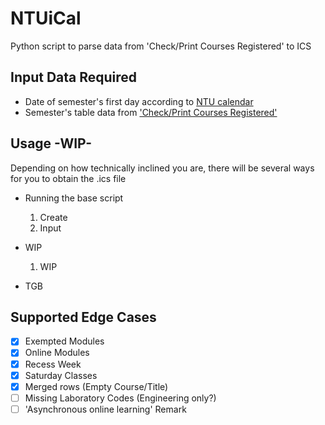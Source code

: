 # NTUiCal
Python script to parse data from 'Check/Print Courses Registered' to ICS 

## Input Data Required
 - Date of semester's first day according to [NTU calendar](https://www.ntu.edu.sg/admissions/matriculation/academic-calendars)
 - Semester's table data from ['Check/Print Courses Registered'](https://sso.wis.ntu.edu.sg/webexe88/owa/sso_redirect.asp?t=1&app=https://wish.wis.ntu.edu.sg/pls/webexe/aus_stars_check.check_subject_web2)

## Usage -WIP-
Depending on how technically inclined you are, there will be several ways for you to obtain the .ics file

- Running the base script
    1. Create 
    2. Input

- WIP
    1. WIP

- TGB

## Supported Edge Cases
- [x] Exempted Modules
- [x] Online Modules
- [x] Recess Week
- [x] Saturday Classes
- [x] Merged rows (Empty Course/Title)
- [ ] Missing Laboratory Codes (Engineering only?)
- [ ] 'Asynchronous online learning' Remark
